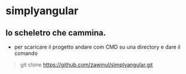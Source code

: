 # simplyangular
##  lo **scheletro** che cammina.

* per scaricare il progetto andare com CMD su una directory e dare il comando 
> git clone https://github.com/zawinul/simplyangular.git



